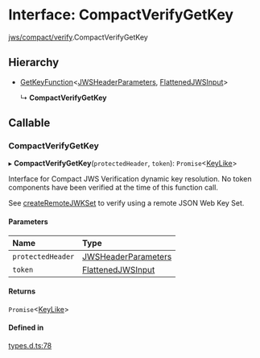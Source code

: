 # Interface: CompactVerifyGetKey

[jws/compact/verify](../modules/jws_compact_verify.md).CompactVerifyGetKey

## Hierarchy

- [GetKeyFunction](types.getkeyfunction.md)<[JWSHeaderParameters](types.jwsheaderparameters.md), [FlattenedJWSInput](types.flattenedjwsinput.md)\>

  ↳ **CompactVerifyGetKey**

## Callable

### CompactVerifyGetKey

▸ **CompactVerifyGetKey**(`protectedHeader`, `token`): `Promise`<[KeyLike](../types/types.keylike.md)\>

Interface for Compact JWS Verification dynamic key resolution.
No token components have been verified at the time of this function call.

See [createRemoteJWKSet](../functions/jwks_remote.createremotejwkset.md#function-createremotejwkset)
to verify using a remote JSON Web Key Set.

#### Parameters

| Name | Type |
| :------ | :------ |
| `protectedHeader` | [JWSHeaderParameters](types.jwsheaderparameters.md) |
| `token` | [FlattenedJWSInput](types.flattenedjwsinput.md) |

#### Returns

`Promise`<[KeyLike](../types/types.keylike.md)\>

#### Defined in

[types.d.ts:78](https://github.com/panva/jose/blob/v3.13.0/src/types.d.ts#L78)
